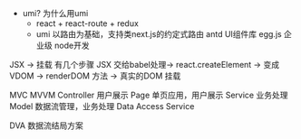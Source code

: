 - umi? 为什么用umi 
  - react + react-route + redux  
  - umi 以路由为基础，支持类next.js的约定式路由
  antd UI组件库
  egg.js 企业级 node开发


JSX -> 挂载 有几个步骤
  JSX 交给babel处理-> react.createElement -> 变成 VDOM -> renderDOM 方法 -> 真实的DOM 挂载


  MVC                               MVVM
    Controller  用户展示          Page 单页应用，用户展示
    Service  业务处理             Model  数据流管理，业务处理
    Data Access                   Service 


DVA 数据流结局方案
